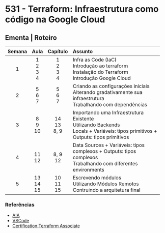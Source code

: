 # 531 - Terraform: Infraestrutura como código na Google Cloud

## Ementa | Roteiro

| Semana | Aula | Capítulo | Assunto  | 
|:-:|:-:| :-: | :- |
| 1 | 1 <br> 2<br>3 <br> 4 |1 <br> 2<br>3 <br> 4 | Infra as Code (IaC) <br> Introdução ao terraform <br> Instalação do Terraform <br> Introdução Google Cloud |
| 2 | 5 <br> 6 <br> 7 | 5 <br> 6 <br> 7 | Criando as configurações iniciais <br> Alterando gradativamente sua infraestrutura <br>  Trabalhando com dependências |
| 3 | 8 <br> 9 <br> 10 | 14 <br> 13 <br> 8, 9 | Importando uma Infraestrutura Existente <br> Utilizando Backends <br> Locals + Variáveis: tipos primitivos + Outputs: tipos primitivos |
| 4 | 11 <br> 12 | 8, 9 <br> 12 | Data Sources + Variáveis: tipos complexos + Outputs: tipos complexos <br> Trabalhando com diferentes environments 
| 5 | 13 <br> 14 <br>  15| 10 <br> 11 <br> 15 | Escrevendo módulos <br> Utilizando Módulos Remotos <br> Contruindo a arquitetura final |

### Referências

- [AIA](https://aia.4linux.com.br/ "AIA")
- [VSCode](https://code.visualstudio.com/ "VisualStudio Code")
- [Certification Terraform Associate](https://www.hashicorp.com/certification/terraform-associate "Certification Terraform Associate")